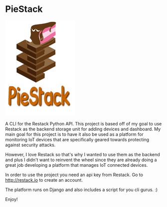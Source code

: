 # PieStack

<img src="/Logos/piestacklogo.png">

A CLI for the Restack Python API. This project is based off of my goal to use Restack as the backend storage unit for adding devices and dashboard. My main goal for this project is to have it also be used as a platform for monitoring IoT devices that are specifically geared towards protecting against security attacks.

However, I love Restack so that's why I wanted to use them as the backend and plus I didn't want to reinvent the wheel since they are already doing a great job developing a platform that manages IoT connected devices.

In order to use the project you need an api key from Restack. Go to http://restack.io to create an account.

The platform runs on Django and also includes a script for you cli gurus. :) 

Enjoy!
